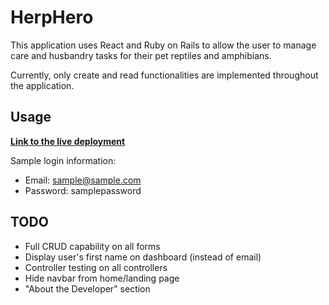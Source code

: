 
# HerpHero 

This application uses React and Ruby on Rails to allow the user to manage care and husbandry tasks for their pet reptiles and amphibians. 

Currently, only create and read functionalities are implemented throughout the application.

## Usage

**[Link to the live deployment](https://herphero.onrender.com/)**

Sample login information: 

* Email: sample@sample.com
* Password: samplepassword

## TODO

* Full CRUD capability on all forms
* Display user's first name on dashboard (instead of email)
* Controller testing on all controllers
* Hide navbar from home/landing page
* "About the Developer" section
